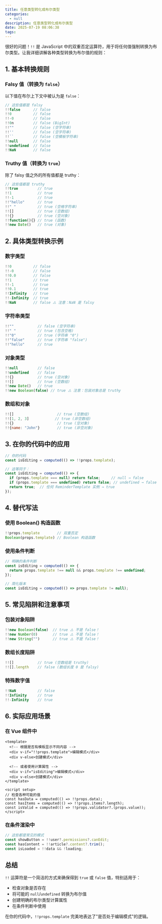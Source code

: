 ```yaml
---
title: 任意类型转化成布尔类型
categories:
  - null
description: 任意类型转化成布尔类型
date: 2025-07-19 08:06:38
tags:
---
```


很好的问题！`!!` 是 JavaScript 中的双重否定运算符，用于将任何值强制转换为布尔类型。让我详细讲解各种类型转换为布尔值的规则：

## 1. 基本转换规则

### Falsy 值（转换为 `false`）
以下值在布尔上下文中被认为是 `false`：

````javascript
// 这些值都是 falsy
!!false      // false
!!0          // false
!!-0         // false
!!0n         // false (BigInt)
!!""         // false (空字符串)
!!''         // false (空字符串)
!!``         // false (空模板字符串)
!!null       // false
!!undefined  // false
!!NaN        // false
````

### Truthy 值（转换为 `true`）
除了 falsy 值之外的所有值都是 truthy：

````javascript
// 这些值都是 truthy
!!true         // true
!!1            // true
!!-1           // true
!!"hello"      // true
!!" "          // true (空格字符串)
!![]           // true (空数组)
!!{}           // true (空对象)
!!function(){} // true (函数)
!!new Date()   // true (对象)
````

## 2. 具体类型转换示例

### 数字类型
````javascript
!!0          // false
!!-0         // false
!!0.0        // false
!!1          // true
!!-1         // true
!!0.1        // true
!!Infinity   // true
!!-Infinity  // true
!!NaN        // false ⚠️ 注意：NaN 是 falsy
````

### 字符串类型
````javascript
!!""           // false (空字符串)
!!" "          // true (包含空格)
!!"0"          // true (字符串 "0")
!!"false"      // true (字符串 "false")
!!"hello"      // true
````

### 对象类型
````javascript
!!null         // false
!!undefined    // false
!!{}           // true (空对象)
!![]           // true (空数组)
!!new Date()   // true
!!new Boolean(false) // true ⚠️ 注意：包装对象总是 truthy
````

### 数组和对象
````javascript
!![]                    // true (空数组)
!![1, 2, 3]            // true (非空数组)
!!{}                    // true (空对象)
!!{name: "John"}        // true (非空对象)
````

## 3. 在你的代码中的应用

````typescript
// 你的代码
const isEditing = computed(() => !!props.template);

// 这等同于：
const isEditing = computed(() => {
  if (props.template === null) return false;     // null → false
  if (props.template === undefined) return false; // undefined → false
  return true;  // 任何 ReminderTemplate 实例 → true
});
````

## 4. 替代写法

### 使用 Boolean() 构造函数
````javascript
!!props.template        // 双重否定
Boolean(props.template) // Boolean 构造函数
````

### 使用条件判断
````javascript
// 明确的条件判断
const isEditing = computed(() => {
  return props.template !== null && props.template !== undefined;
});

// 简化版本
const isEditing = computed(() => props.template != null);
````

## 5. 常见陷阱和注意事项

### 包装对象陷阱
````javascript
!!new Boolean(false)  // true ⚠️ 不是 false！
!!new Number(0)       // true ⚠️ 不是 false！
!!new String("")      // true ⚠️ 不是 false！
````

### 数组长度陷阱
````javascript
!![]           // true (空数组是 truthy)
!![].length    // false (数组长度 0 是 falsy)
````

### 特殊数字值
````javascript
!!NaN          // false
!!Infinity     // true
!!-Infinity    // true
````

## 6. 实际应用场景

### 在 Vue 组件中
````vue
<template>
  <!-- 根据是否有模板显示不同内容 -->
  <div v-if="!!props.template">编辑模式</div>
  <div v-else>创建模式</div>
  
  <!-- 或者使用计算属性 -->
  <div v-if="isEditing">编辑模式</div>
  <div v-else>创建模式</div>
</template>

<script setup>
// 检查各种可能的值
const hasData = computed(() => !!props.data);
const hasItems = computed(() => !!props.items?.length);
const isValid = computed(() => !!props.validator?.(props.value));
</script>
````

### 在条件渲染中
````javascript
// 这些都是常见的模式
const showButton = !!user?.permissions?.canEdit;
const hasContent = !!article?.content?.trim();
const isLoaded = !!data && !loading;
````

## 总结

`!!` 运算符是一个简洁的方式来确保得到 `true` 或 `false` 值，特别适用于：
- 检查对象是否存在
- 将可能的 `null`/`undefined` 转换为布尔值
- 创建明确的布尔类型计算属性
- 在条件判断中使用

在你的代码中，`!!props.template` 完美地表达了"是否处于编辑模式"的逻辑。